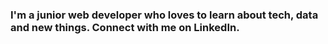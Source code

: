 ### I'm a junior web developer who loves to learn about tech, data and new things. Connect with me on LinkedIn.

<!--
**leamahler85/leamahler85** is a ✨ _special_ ✨ repository because its `README.md` (this file) appears on your GitHub profile.

Here are some ideas to get you started:

- 🔭 I’m currently looking for an intership of 4-6 months in web development.
- 👯 I’m looking to collaborate on any open source project that need help !


Feel free to connect with me here

[![Linkedin Badge](https://img.shields.io/badge/-leamahler-blue?style=flat-square&logo=Linkedin&logoColor=white&link=https://www.linkedin.com/in/l%C3%A9a-mahler/)](https://www.linkedin.com/in/lea-mahler/)
[![Instagram Badge](https://img.shields.io/badge/-roshanjayraj-e4405f?style=flat-square&logo=Instagram&logoColor=white&link=https://www.instagram.com/roshanjayraj/)](https://www.instagram.com/roshanjayraj/)
[![Website Badge](https://img.shields.io/badge/-jayraj.co.in-e34f26?style=flat-square&logo=HTML5&logoColor=white&link=https://jayraj.co.in/)](https://jayraj.co.in/)
[![Gmail Badge](https://img.shields.io/badge/-mail@jayraj.co.in-d14836?style=flat-square&logo=Gmail&logoColor=white&link=mailto:mail@jayraj.co.in)](mailto:mail@jayraj.co.in)
